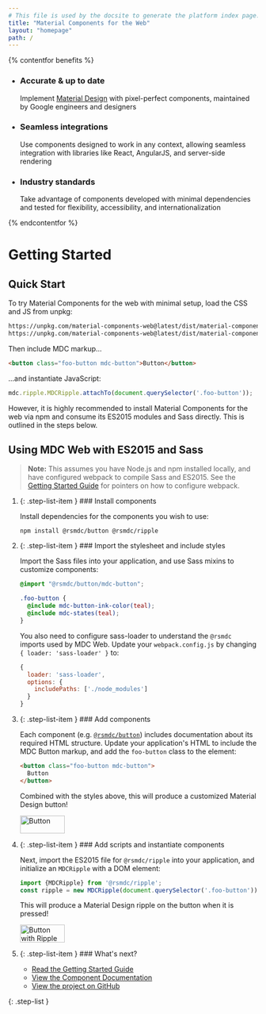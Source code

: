 ```yaml
---
# This file is used by the docsite to generate the platform index page.
title: "Material Components for the Web"
layout: "homepage"
path: /
---
```


{% contentfor benefits %}
<ul class="benefits-list">
  <li class="benefits-list-item">
    <h3>Accurate &amp; up to date</h3>
    <p>Implement <a href="https://material.io/guidelines">Material Design</a> with pixel-perfect components, maintained by Google engineers and designers</p>
  </li>
  <li class="benefits-list-item">
    <h3>Seamless integrations</h3>
    <p>Use components designed to work in any context, allowing seamless integration with libraries like React, AngularJS, and server-side rendering</p>
  </li>
  <li class="benefits-list-item">
    <h3>Industry standards</h3>
    <p>Take advantage of components developed with minimal dependencies and tested for flexibility, accessibility, and internationalization</p>
  </li>
</ul>
{% endcontentfor %}

# Getting Started

## Quick Start

To try Material Components for the web with minimal setup, load the CSS and JS from unpkg:

```html
https://unpkg.com/material-components-web@latest/dist/material-components-web.min.css
https://unpkg.com/material-components-web@latest/dist/material-components-web.min.js
```

Then include MDC markup...

```html
<button class="foo-button mdc-button">Button</button>
```

...and instantiate JavaScript:

```js
mdc.ripple.MDCRipple.attachTo(document.querySelector('.foo-button'));
```

However, it is highly recommended to install Material Components for the web via npm and consume its ES2015 modules and Sass directly. This is outlined in the steps below.

## Using MDC Web with ES2015 and Sass

> **Note:** This assumes you have Node.js and npm installed locally, and have configured webpack to compile Sass and ES2015. See the [Getting Started Guide](getting-started.md) for pointers on how to configure webpack.

1.  {: .step-list-item } ### Install components

    Install dependencies for the components you wish to use:

    ```
    npm install @rsmdc/button @rsmdc/ripple
    ```

2.  {: .step-list-item } ### Import the stylesheet and include styles

    Import the Sass files into your application, and use Sass mixins to customize components:

    ```scss
    @import "@rsmdc/button/mdc-button";

    .foo-button {
      @include mdc-button-ink-color(teal);
      @include mdc-states(teal);
    }
    ```

    You also need to configure sass-loader to understand the `@rsmdc` imports used by MDC Web. Update your `webpack.config.js` by changing `{ loader: 'sass-loader' }` to:

    ```js
    {
      loader: 'sass-loader',
      options: {
        includePaths: ['./node_modules']
      }
    }
    ```

3.  {: .step-list-item } ### Add components

    Each component (e.g. [`@rsmdc/button`](../packages/mdc-button/README.md)) includes documentation about its required HTML structure. Update your application's HTML to include the MDC Button markup, and add the `foo-button` class to the element:

    ```html
    <button class="foo-button mdc-button">
      Button
    </button>
    ```

    Combined with the styles above, this will produce a customized Material Design button!

    <img src="button.png" alt="Button" width="90" height="36">

4.  {: .step-list-item } ### Add scripts and instantiate components

    Next, import the ES2015 file for `@rsmdc/ripple` into your application, and initialize an `MDCRipple` with a DOM element:

    ```js
    import {MDCRipple} from '@rsmdc/ripple';
    const ripple = new MDCRipple(document.querySelector('.foo-button'));
    ```

    This will produce a Material Design ripple on the button when it is pressed!

    <img src="button_with_ripple.png" alt="Button with Ripple" width="90" height="36">

5.  {: .step-list-item } ### What's next?

    <ul class="icon-list">
      <li class="icon-list-item icon-list-item--guide">
        <a href="getting-started.md">Read the Getting Started Guide</a>
      </li>
      <li class="icon-list-item icon-list-item--components">
        <a href="../packages">View the Component Documentation</a>
      </li>
      <li class="icon-list-item icon-list-item--github">
        <a href="https://github.com/material-components/material-components-web/">View the project on GitHub</a>
      </li>
    </ul>
{: .step-list }
